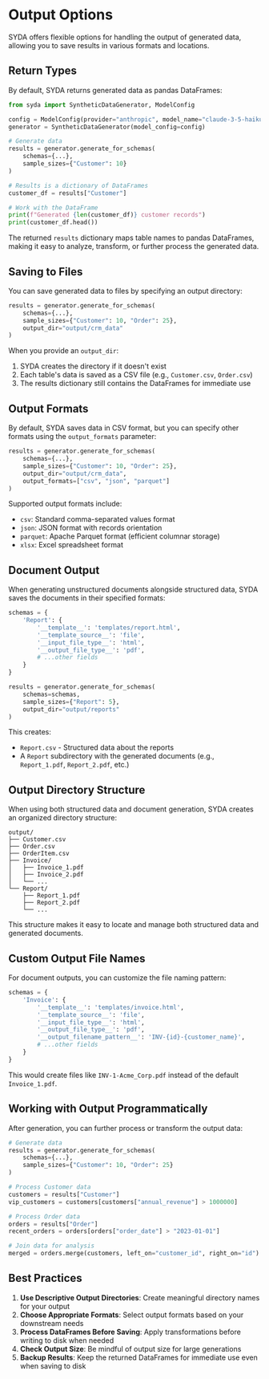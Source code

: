 # Output Options

SYDA offers flexible options for handling the output of generated data, allowing you to save results in various formats and locations.

## Return Types

By default, SYDA returns generated data as pandas DataFrames:

```python
from syda import SyntheticDataGenerator, ModelConfig

config = ModelConfig(provider="anthropic", model_name="claude-3-5-haiku-20241022")
generator = SyntheticDataGenerator(model_config=config)

# Generate data
results = generator.generate_for_schemas(
    schemas={...},
    sample_sizes={"Customer": 10}
)

# Results is a dictionary of DataFrames
customer_df = results["Customer"]

# Work with the DataFrame
print(f"Generated {len(customer_df)} customer records")
print(customer_df.head())
```

The returned `results` dictionary maps table names to pandas DataFrames, making it easy to analyze, transform, or further process the generated data.

## Saving to Files

You can save generated data to files by specifying an output directory:

```python
results = generator.generate_for_schemas(
    schemas={...},
    sample_sizes={"Customer": 10, "Order": 25},
    output_dir="output/crm_data"
)
```

When you provide an `output_dir`:

1. SYDA creates the directory if it doesn't exist
2. Each table's data is saved as a CSV file (e.g., `Customer.csv`, `Order.csv`)
3. The results dictionary still contains the DataFrames for immediate use

## Output Formats

By default, SYDA saves data in CSV format, but you can specify other formats using the `output_formats` parameter:

```python
results = generator.generate_for_schemas(
    schemas={...},
    sample_sizes={"Customer": 10, "Order": 25},
    output_dir="output/crm_data",
    output_formats=["csv", "json", "parquet"]
)
```

Supported output formats include:

- `csv`: Standard comma-separated values format
- `json`: JSON format with records orientation
- `parquet`: Apache Parquet format (efficient columnar storage)
- `xlsx`: Excel spreadsheet format

## Document Output

When generating unstructured documents alongside structured data, SYDA saves the documents in their specified formats:

```python
schemas = {
    'Report': {
        '__template__': 'templates/report.html',
        '__template_source__': 'file',
        '__input_file_type__': 'html',
        '__output_file_type__': 'pdf',
        # ...other fields
    }
}

results = generator.generate_for_schemas(
    schemas=schemas,
    sample_sizes={"Report": 5},
    output_dir="output/reports"
)
```

This creates:
- `Report.csv` - Structured data about the reports
- A `Report` subdirectory with the generated documents (e.g., `Report_1.pdf`, `Report_2.pdf`, etc.)

## Output Directory Structure

When using both structured data and document generation, SYDA creates an organized directory structure:

```
output/
├── Customer.csv
├── Order.csv
├── OrderItem.csv
├── Invoice/
│   ├── Invoice_1.pdf
│   ├── Invoice_2.pdf
│   └── ...
└── Report/
    ├── Report_1.pdf
    ├── Report_2.pdf
    └── ...
```

This structure makes it easy to locate and manage both structured data and generated documents.

## Custom Output File Names

For document outputs, you can customize the file naming pattern:

```python
schemas = {
    'Invoice': {
        '__template__': 'templates/invoice.html',
        '__template_source__': 'file',
        '__input_file_type__': 'html',
        '__output_file_type__': 'pdf',
        '__output_filename_pattern__': 'INV-{id}-{customer_name}',
        # ...other fields
    }
}
```

This would create files like `INV-1-Acme_Corp.pdf` instead of the default `Invoice_1.pdf`.

## Working with Output Programmatically

After generation, you can further process or transform the output data:

```python
# Generate data
results = generator.generate_for_schemas(
    schemas={...},
    sample_sizes={"Customer": 10, "Order": 25}
)

# Process Customer data
customers = results["Customer"]
vip_customers = customers[customers["annual_revenue"] > 1000000]

# Process Order data
orders = results["Order"]
recent_orders = orders[orders["order_date"] > "2023-01-01"]

# Join data for analysis
merged = orders.merge(customers, left_on="customer_id", right_on="id")
```

## Best Practices

1. **Use Descriptive Output Directories**: Create meaningful directory names for your output
2. **Choose Appropriate Formats**: Select output formats based on your downstream needs
3. **Process DataFrames Before Saving**: Apply transformations before writing to disk when needed
4. **Check Output Size**: Be mindful of output size for large generations
5. **Backup Results**: Keep the returned DataFrames for immediate use even when saving to disk
